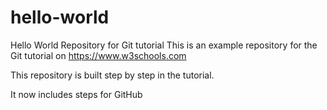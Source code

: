 # hello-world
Hello World Repository for Git tutorial
This is an example repository for the Git tutorial on https://www.w3schools.com

This repository is built step by step in the tutorial.

It now includes steps for GitHub
